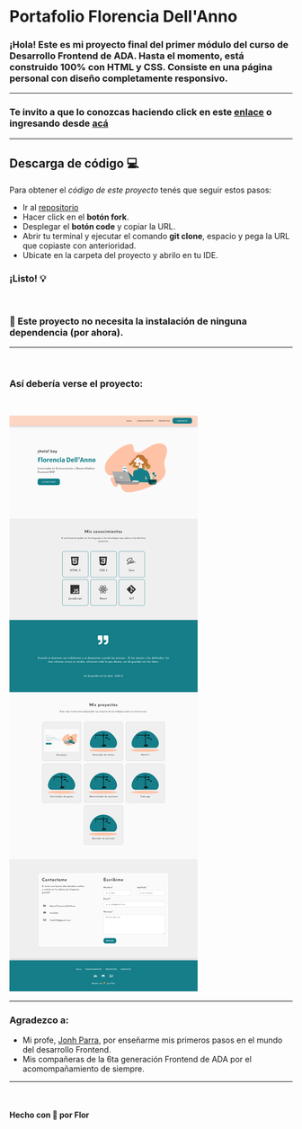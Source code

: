 # Portafolio Florencia Dell'Anno 

### ¡Hola! Este es mi proyecto final del primer módulo del curso de Desarrollo Frontend de ADA. Hasta el momento, está construido 100% con **HTML** y **CSS**. Consiste en una página personal con diseño completamente responsivo.


---

### Te invito a que lo conozcas haciendo click en este [enlace](https://flor2525.github.io/Portafolio-flor/) o ingresando desde [acá]()
---

## Descarga de código 💻
Para obtener el _código de este proyecto_ tenés que seguir estos pasos:

* Ir al [repositorio](https://github.com/flor2525/Portafolio-flor)
* Hacer click en el **botón fork**.
* Desplegar el **botón code** y copiar la URL.
* Abrir tu terminal y ejecutar el comando **git clone**, espacio y pega la URL que copiaste con anterioridad.
* Ubicate en la carpeta del proyecto y abrilo en tu IDE.

### ¡Listo! 💡
<br> 

### 📍 Este proyecto no necesita la instalación de ninguna dependencia (por ahora).
---
<br>

### Así debería verse el proyecto:
<br>


![proyecto](./img/capturaportafolio.png)
<br>

---
### Agradezco a:
* Mi profe, [Jonh Parra](https://github.com/Jonhks), por enseñarme mis primeros pasos en el mundo del desarrollo Frontend.
* Mis compañeras de la 6ta generación Frontend de ADA por el acomompañamiento de siempre.
---

<br>

#### Hecho con 🧡 por Flor









